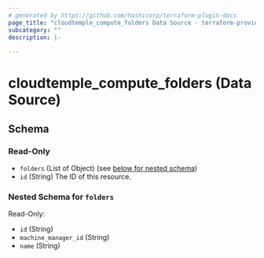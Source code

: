 ```yaml
---
# generated by https://github.com/hashicorp/terraform-plugin-docs
page_title: "cloudtemple_compute_folders Data Source - terraform-provider-cloudtemple"
subcategory: ""
description: |-
  
---
```


# cloudtemple_compute_folders (Data Source)





<!-- schema generated by tfplugindocs -->
## Schema

### Read-Only

- `folders` (List of Object) (see [below for nested schema](#nestedatt--folders))
- `id` (String) The ID of this resource.

<a id="nestedatt--folders"></a>
### Nested Schema for `folders`

Read-Only:

- `id` (String)
- `machine_manager_id` (String)
- `name` (String)


